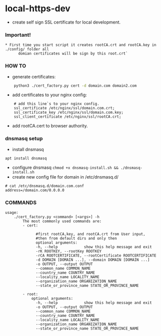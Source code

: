 # local-https-dev
- create self sign  SSL certificate for local development.


### Important!
```
* First time you start script it creates rootCA.crt and rootCA.key in ./config/ folder all
      domian certificates will be sign by this root.crt`
```

### HOW TO

- generate certificates:
    
```bash
    python3 ./cert_factory.py cert -d domain.com domain2.com
```
- add certificates to your nginx config:
```text
    # add this line`s to your nginx config.
    ssl_certificate /etc/nginx/ssl/domain.com.crt;
    ssl_certificate_key /etc/nginx/ssl/domain.com.key;
    ssl_client_certificate /etc/nginx/ssl/rootCA.crt;
```
- add rootCA.cert to browser authority.


### dnsmasq setup
- install dnsmasq
```text
apt install dnsmasq
```
- configure dnsmasq
``
chmod +x dnsmasq-install.sh && ./dnsmasq-install.sh
``
- create new config file for domain in /etc/dnsmasq.d/
```text
# cat /etc/dnsmasq.d/domain.com.conf
address=/domain.com/0.0.0.0
```

### COMMANDS
```text
usage: 
    ./cert_factory.py <command> [<args>] -h 
        The most commonly used commands are:
        - cert: 
              
              #first rootCA,key, and rootCA.crt from User input,
              #then from default dirs and only then
              optional arguments:
              -h, --help            show this help message and exit
              -rK ROOTKEY, --rootKey ROOTKEY
              -rCA ROOTCERTIFICATE, --rootCertificate ROOTCERTIFICATE
              -d DOMAIN [DOMAIN ...], --domain DOMAIN [DOMAIN ...]
              -o OUTPUT, --output OUTPUT
              --common_name COMMON_NAME
              --country_name COUNTRY_NAME
              --locality_name LOCALITY_NAME
              --organization_name ORGANIZATION_NAME
              --state_or_province_name STATE_OR_PROVINCE_NAME

        - root:
            optional arguments:
              -h, --help            show this help message and exit
              -o OUTPUT, --output OUTPUT
              --common_name COMMON_NAME
              --country_name COUNTRY_NAME
              --locality_name LOCALITY_NAME
              --organization_name ORGANIZATION_NAME
              --state_or_province_name STATE_OR_PROVINCE_NAME


```
